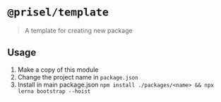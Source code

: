 # `@prisel/template`

> A template for creating new package

## Usage

1. Make a copy of this module
2. Change the project name in `package.json`
3. Install in main package.json `npm install ./packages/<name> && npx lerna bootstrap --hoist`
